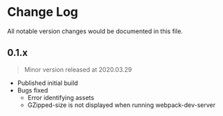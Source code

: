 # Change Log
All notable version changes would be documented in this file.

## 0.1.x
> Minor version released at 2020.03.29
- Published initial build
- Bugs fixed
  - Error identifying assets
  - GZipped-size is not displayed when running webpack-dev-server
